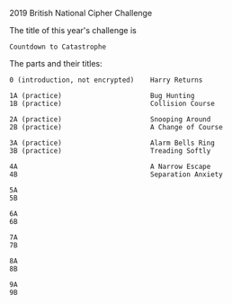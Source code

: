 2019 British National Cipher Challenge

The title of this year's challenge is

    Countdown to Catastrophe

The parts and their titles:

    0 (introduction, not encrypted)    Harry Returns
    
    1A (practice)                      Bug Hunting
    1B (practice)                      Collision Course
    
    2A (practice)                      Snooping Around
    2B (practice)                      A Change of Course
    
    3A (practice)                      Alarm Bells Ring
    3B (practice)                      Treading Softly
    
    4A                                 A Narrow Escape
    4B                                 Separation Anxiety
    
    5A
    5B
    
    6A
    6B
    
    7A
    7B
    
    8A
    8B
    
    9A
    9B
